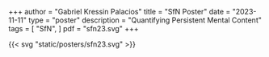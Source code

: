 +++
author = "Gabriel Kressin Palacios"
title = "SfN Poster"
date = "2023-11-11"
type = "poster"
description = "Quantifying Persistent Mental Content"
tags = [
    "SfN",
]
pdf = "sfn23.svg"
+++

{{< svg "static/posters/sfn23.svg" >}}
